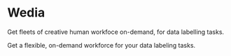 # Wedia
Get fleets of creative human workfoce on-demand, for data labelling tasks.

Get a flexible, on-demand workforce for your data labeling tasks.